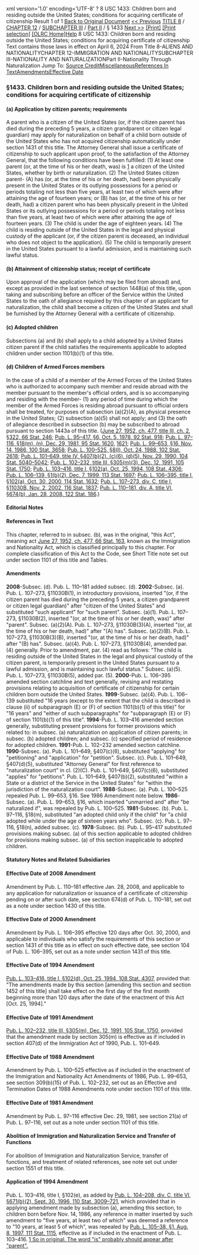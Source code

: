 xml version='1.0' encoding='UTF-8' ?
8 USC 1433: Children born and residing outside the United States; conditions for acquiring certificate of citizenship
 Result 1 of 1
[Back to Original Document](/view.xhtml;jsessionid=371545AE3FD4F6782962DE1726998942)
[<< Previous](#)
 [TITLE 8](/view.xhtml;jsessionid=371545AE3FD4F6782962DE1726998942?req=granuleid%3AUSC-prelim-title8&saved=%7CZ3JhbnVsZWlkOlVTQy1wcmVsaW0tdGl0bGU4LXNlY3Rpb24xNDMz%7C%7C%7C0%7Cfalse%7Cprelim&edition=prelim) / [CHAPTER 12](/view.xhtml;jsessionid=371545AE3FD4F6782962DE1726998942?req=granuleid%3AUSC-prelim-title8-chapter12&saved=%7CZ3JhbnVsZWlkOlVTQy1wcmVsaW0tdGl0bGU4LXNlY3Rpb24xNDMz%7C%7C%7C0%7Cfalse%7Cprelim&edition=prelim) / [SUBCHAPTER III](/view.xhtml;jsessionid=371545AE3FD4F6782962DE1726998942?req=granuleid%3AUSC-prelim-title8-chapter12-subchapter3&saved=%7CZ3JhbnVsZWlkOlVTQy1wcmVsaW0tdGl0bGU4LXNlY3Rpb24xNDMz%7C%7C%7C0%7Cfalse%7Cprelim&edition=prelim) / [Part II](/view.xhtml;jsessionid=371545AE3FD4F6782962DE1726998942?req=granuleid%3AUSC-prelim-title8-chapter12-subchapter3-part2&saved=%7CZ3JhbnVsZWlkOlVTQy1wcmVsaW0tdGl0bGU4LXNlY3Rpb24xNDMz%7C%7C%7C0%7Cfalse%7Cprelim&edition=prelim) / § 1433
 [Next >>](#)
[[Print]](#)
 [[Print selection]](#)
[[OLRC Home]](/browse.xhtml;jsessionid=371545AE3FD4F6782962DE1726998942)[Help](/navHelp.xhtml;jsessionid=371545AE3FD4F6782962DE1726998942)
8 USC 1433: Children born and residing outside the United States; conditions for acquiring certificate of citizenship
Text contains those laws in effect on April 6, 2024
From Title 8-ALIENS AND NATIONALITYCHAPTER 12-IMMIGRATION AND NATIONALITYSUBCHAPTER III-NATIONALITY AND NATURALIZATIONPart II-Nationality Through Naturalization
Jump To: [Source Credit](#sourcecredit)[Miscellaneous](#miscellaneous-note)[References In Text](#referenceintext-note)[Amendments](#amendment-note)[Effective Date](#effectivedate-amendment-note)
### §1433. Children born and residing outside the United States; conditions for acquiring certificate of citizenship
#### (a) Application by citizen parents; requirements
A parent who is a citizen of the United States (or, if the citizen parent has died during the preceding 5 years, a citizen grandparent or citizen legal guardian) may apply for naturalization on behalf of a child born outside of the United States who has not acquired citizenship automatically under section 1431 of this title. The Attorney General shall issue a certificate of citizenship to such applicant upon proof, to the satisfaction of the Attorney General, that the following conditions have been fulfilled:
(1) At least one parent (or, at the time of his or her death, was) is [1](#1433_1_target) a citizen of the United States, whether by birth or naturalization.
(2) The United States citizen parent-
(A) has (or, at the time of his or her death, had) been physically present in the United States or its outlying possessions for a period or periods totaling not less than five years, at least two of which were after attaining the age of fourteen years; or
(B) has (or, at the time of his or her death, had) a citizen parent who has been physically present in the United States or its outlying possessions for a period or periods totaling not less than five years, at least two of which were after attaining the age of fourteen years.
(3) The child is under the age of eighteen years.
(4) The child is residing outside of the United States in the legal and physical custody of the applicant (or, if the citizen parent is deceased, an individual who does not object to the application).
(5) The child is temporarily present in the United States pursuant to a lawful admission, and is maintaining such lawful status.
#### (b) Attainment of citizenship status; receipt of certificate
Upon approval of the application (which may be filed from abroad) and, except as provided in the last sentence of section 1448(a) of this title, upon taking and subscribing before an officer of the Service within the United States to the oath of allegiance required by this chapter of an applicant for naturalization, the child shall become a citizen of the United States and shall be furnished by the Attorney General with a certificate of citizenship.
#### (c) Adopted children
Subsections (a) and (b) shall apply to a child adopted by a United States citizen parent if the child satisfies the requirements applicable to adopted children under section 1101(b)(1) of this title.
#### (d) Children of Armed Forces members
In the case of a child of a member of the Armed Forces of the United States who is authorized to accompany such member and reside abroad with the member pursuant to the member's official orders, and is so accompanying and residing with the member-
(1) any period of time during which the member of the Armed Forces is residing abroad pursuant to official orders shall be treated, for purposes of subsection (a)(2)(A), as physical presence in the United States;
(2) subsection (a)(5) shall not apply; and
(3) the oath of allegiance described in subsection (b) may be subscribed to abroad pursuant to section 1443a of this title.
([June 27, 1952, ch. 477, title III, ch. 2, §322, 66 Stat. 246](/statviewer.htm?volume=66&page=246); [Pub. L. 95–417, §6, Oct. 5, 1978, 92 Stat. 918](/statviewer.htm?volume=92&page=918); [Pub. L. 97–116, §18(m), (n), Dec. 29, 1981, 95 Stat. 1620](/statviewer.htm?volume=95&page=1620), [1621](/statviewer.htm?volume=95&page=1621); [Pub. L. 99–653, §16, Nov. 14, 1986, 100 Stat. 3658](/statviewer.htm?volume=100&page=3658); [Pub. L. 100–525, §8(l), Oct. 24, 1988, 102 Stat. 2618](/statviewer.htm?volume=102&page=2618); [Pub. L. 101–649, title IV, §407(b)(2), (c)(6), (d)(5), Nov. 29, 1990, 104 Stat. 5040–5042](/statviewer.htm?volume=104&page=5040); [Pub. L. 102–232, title III, §305(m)(3), Dec. 12, 1991, 105 Stat. 1750](/statviewer.htm?volume=105&page=1750); [Pub. L. 103–416, title I, §102(a), Oct. 25, 1994, 108 Stat. 4306](/statviewer.htm?volume=108&page=4306); [Pub. L. 106–139, §1(b)(2), Dec. 7, 1999, 113 Stat. 1697](/statviewer.htm?volume=113&page=1697); [Pub. L. 106–395, title I, §102(a), Oct. 30, 2000, 114 Stat. 1632](/statviewer.htm?volume=114&page=1632); [Pub. L. 107–273, div. C, title I, §11030B, Nov. 2, 2002, 116 Stat. 1837](/statviewer.htm?volume=116&page=1837); [Pub. L. 110–181, div. A, title VI, §674(b), Jan. 28, 2008, 122 Stat. 186](/statviewer.htm?volume=122&page=186).)
#### **Editorial Notes**
#### References in Text
This chapter, referred to in subsec. (b), was in the original, "this Act", meaning act [June 27, 1952, ch. 477, 66 Stat. 163](/statviewer.htm?volume=66&page=163), known as the Immigration and Nationality Act, which is classified principally to this chapter. For complete classification of this Act to the Code, see Short Title note set out under section 1101 of this title and Tables.
#### Amendments
**2008**-Subsec. (d). Pub. L. 110–181 added subsec. (d).
**2002**-Subsec. (a). Pub. L. 107–273, §11030B(1), in introductory provisions, inserted "(or, if the citizen parent has died during the preceding 5 years, a citizen grandparent or citizen legal guardian)" after "citizen of the United States" and substituted "such applicant" for "such parent".
Subsec. (a)(1). Pub. L. 107–273, §11030B(2), inserted "(or, at the time of his or her death, was)" after "parent".
Subsec. (a)(2)(A). Pub. L. 107–273, §11030B(3)(A), inserted "(or, at the time of his or her death, had)" after "(A) has".
Subsec. (a)(2)(B). Pub. L. 107–273, §11030B(3)(B), inserted "(or, at the time of his or her death, had)" after "(B) has".
Subsec. (a)(4). Pub. L. 107–273, §11030B(4), amended par. (4) generally. Prior to amendment, par. (4) read as follows: "The child is residing outside of the United States in the legal and physical custody of the citizen parent, is temporarily present in the United States pursuant to a lawful admission, and is maintaining such lawful status."
Subsec. (a)(5). Pub. L. 107–273, §11030B(5), added par. (5).
**2000**-Pub. L. 106–395 amended section catchline and text generally, revising and restating provisions relating to acquisition of certificate of citizenship for certain children born outside the United States.
**1999**-Subsec. (a)(4). Pub. L. 106–139 substituted "16 years (except to the extent that the child is described in clause (ii) of subparagraph (E) or (F) of section 1101(b)(1) of this title)" for "16 years" and "either of such subparagraphs" for "subparagraph (E) or (F) of section 1101(b)(1) of this title".
**1994**-Pub. L. 103–416 amended section generally, substituting present provisions for former provisions which related to: in subsec. (a) naturalization on application of citizen parents; in subsec. (b) adopted children; and subsec. (c) specified period of residence for adopted children.
**1991**-Pub. L. 102–232 amended section catchline.
**1990**-Subsec. (a). Pub. L. 101–649, §407(c)(6), substituted "applying" for "petitioning" and "application" for "petition".
Subsec. (c). Pub. L. 101–649, §407(d)(5), substituted "Attorney General" for first reference to "naturalization court" in cl. (2)(C).
Pub. L. 101–649, §407(c)(6), substituted "applies" for "petitions".
Pub. L. 101–649, §407(b)(2), substituted "within a State or a district of the Service in the United States" for "within the jurisdiction of the naturalization court".
**1988**-Subsec. (a). Pub. L. 100–525 repealed Pub. L. 99–653, §16. See 1986 Amendment note below.
**1986**-Subsec. (a). Pub. L. 99–653, §16, which inserted "unmarried and" after "be naturalized if", was repealed by Pub. L. 100–525.
**1981**-Subsec. (b). Pub. L. 97–116, §18(m), substituted "an adopted child only if the child" for "a child adopted while under the age of sixteen years who".
Subsec. (c). Pub. L. 97–116, §18(n), added subsec. (c).
**1978**-Subsec. (b). Pub. L. 95–417 substituted provisions making subsec. (a) of this section applicable to adopted children for provisions making subsec. (a) of this section inapplicable to adopted children.
#### **Statutory Notes and Related Subsidiaries**
#### Effective Date of 2008 Amendment
Amendment by Pub. L. 110–181 effective Jan. 28, 2008, and applicable to any application for naturalization or issuance of a certificate of citizenship pending on or after such date, see section 674(d) of Pub. L. 110–181, set out as a note under section 1430 of this title.
#### Effective Date of 2000 Amendment
Amendment by Pub. L. 106–395 effective 120 days after Oct. 30, 2000, and applicable to individuals who satisfy the requirements of this section or section 1431 of this title as in effect on such effective date, see section 104 of Pub. L. 106–395, set out as a note under section 1431 of this title.
#### Effective Date of 1994 Amendment
[Pub. L. 103–416, title I, §102(d), Oct. 25, 1994, 108 Stat. 4307](/statviewer.htm?volume=108&page=4307), provided that: "The amendments made by this section [amending this section and section 1452 of this title] shall take effect on the first day of the first month beginning more than 120 days after the date of the enactment of this Act [Oct. 25, 1994]."
#### Effective Date of 1991 Amendment
[Pub. L. 102–232, title III, §305(m), Dec. 12, 1991, 105 Stat. 1750](/statviewer.htm?volume=105&page=1750), provided that the amendment made by section 305(m) is effective as if included in section 407(d) of the Immigration Act of 1990, Pub. L. 101–649.
#### Effective Date of 1988 Amendment
Amendment by Pub. L. 100–525 effective as if included in the enactment of the Immigration and Nationality Act Amendments of 1986, Pub. L. 99–653, see section 309(b)(15) of Pub. L. 102–232, set out as an Effective and Termination Dates of 1988 Amendments note under section 1101 of this title.
#### Effective Date of 1981 Amendment
Amendment by Pub. L. 97–116 effective Dec. 29, 1981, see section 21(a) of Pub. L. 97–116, set out as a note under section 1101 of this title.
#### Abolition of Immigration and Naturalization Service and Transfer of Functions
For abolition of Immigration and Naturalization Service, transfer of functions, and treatment of related references, see note set out under section 1551 of this title.
#### Application of 1994 Amendment
Pub. L. 103–416, title I, §102(e), as added by [Pub. L. 104–208, div. C, title VI, §671(b)(2), Sept. 30, 1996, 110 Stat. 3009–721](/statviewer.htm?volume=110&page=3009-721), which provided that in applying amendment made by subsection (a), amending this section, to children born before Nov. 14, 1986, any reference in matter inserted by such amendment to "five years, at least two of which" was deemed a reference to "10 years, at least 5 of which", was repealed by [Pub. L. 105–38, §1, Aug. 8, 1997, 111 Stat. 1115](/statviewer.htm?volume=111&page=1115), effective as if included in the enactment of Pub. L. 103–416.
[1 So in original. The word "is" probably should appear after "parent".](#1433_1)
